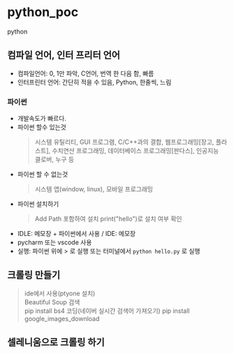 # python_poc

python

## 컴파일 언어, 인터 프리터 언어

- 컴파일언어: 0, 1만 파악, C언어, 번역 한 다음 함, 빠름
- 인터프린터 언어: 간단히 적을 수 있음, Python, 한줄씩, 느림

### 파이썬

- 개발속도가 빠르다.
- 파이썬 할수 있는것
  > 시스템 유틸리티, GUI 프로그램, C/C++과의 결합, 웹프로그래밍[장고, 플라스트], 수치연산 프로그래밍, 데이터베이스 프로그래밍[판다스], 인공지능  
  > 클로버, 누구 등
- 파이썬 할 수 없는것
  > 시스템 앱(window, linux), 모바일 프로그래밍
- 파이썬 설치하기
  > Add Path 포함하여 설치
  > print("hello")로 설치 여부 확인
- IDLE: 메모장 + 파이썬에서 사용 / IDE: 메모장
- pycharm 또는 vscode 사용
- 실행: 파이썬 위에 > 로 실행 또는 터미널에서 `python hello.py` 로 실행

## 크롤링 만들기

> ide에서 사용(ptyone 설치)  
> Beautiful Soup 검색  
> pip install bs4
> 코딩(네이버 실시간 검색어 가져오기)
> pip install google_images_download

## 셀레니움으로 크롤링 하기
